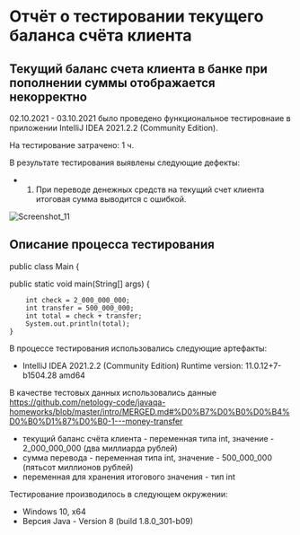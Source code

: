 # Отчёт о тестировании текущего баланса счёта клиента

## Текущий баланс счета клиента в банке при пополнении суммы отображается некорректно

02.10.2021 - 03.10.2021 было проведено функциональное тестировнаие в приложении IntelliJ IDEA 2021.2.2 (Community Edition).

На тестирование затрачено: 1 ч.

В результате тестирования выявлены следующие дефекты:
* 1. При переводе денежных средств на текущий счет клиента итоговая сумма выводится с ошибкой.

![Screenshot_11](https://user-images.githubusercontent.com/90004455/135771063-b2dc8cd2-4a15-4530-a0f5-dd778cb088ad.png)


## Описание процесса тестирования

  public class Main {
  
   public static void main(String[] args) { 
   
        int check = 2_000_000_000;
        int transfer = 500_000_000;
        int total = check + transfer;
        System.out.println(total);
    }

В процессе тестирования использовались следующие артефакты:
* IntelliJ IDEA 2021.2.2 (Community Edition) Runtime version: 11.0.12+7-b1504.28 amd64

В качестве тестовых данных использовались данные https://github.com/netology-code/javaqa-homeworks/blob/master/intro/MERGED.md#%D0%B7%D0%B0%D0%B4%D0%B0%D1%87%D0%B0-1---money-transfer
* текущий баланс счёта клиента - переменная типа int, значение - 2_000_000_000 (два миллиарда рублей)
* сумма перевода - переменная типа int, значение - 500_000_000 (пятьсот миллионов рублей)
* переменная для хранения итогового значения - тип int

Тестирование производилось в следующем окружении:
* Windows 10, x64
* Версия Java - Version 8 (build 1.8.0_301-b09)
